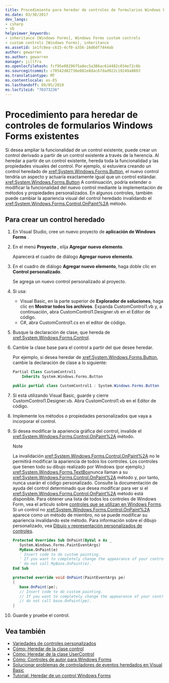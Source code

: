```yaml
---
title: Procedimiento para heredar de controles de formularios Windows Forms existentes
ms.date: 03/30/2017
dev_langs:
- csharp
- vb
helpviewer_keywords:
- inheritance [Windows Forms], Windows Forms custom controls
- custom controls [Windows Forms], inheritance
ms.assetid: 1e1fc8ea-c615-4cf0-a356-16d6df7444ab
author: gewarren
ms.author: gewarren
manager: jillfra
ms.openlocfilehash: fcf95e08296f5a8ec5a386ac614482c034e72c8b
ms.sourcegitcommit: c70542d02736e082e8dac67dad922c19249a8893
ms.translationtype: MT
ms.contentlocale: es-ES
ms.lasthandoff: 09/05/2019
ms.locfileid: "70373236"
---
```

# <a name="how-to-inherit-from-existing-windows-forms-controls"></a>Procedimiento para heredar de controles de formularios Windows Forms existentes

Si desea ampliar la funcionalidad de un control existente, puede crear un control derivado a partir de un control existente a través de la herencia. Al heredar a partir de un control existente, hereda toda la funcionalidad y las propiedades visuales del control. Por ejemplo, si estuviera creando un control heredado de <xref:System.Windows.Forms.Button>, el nuevo control tendría un aspecto y actuaría exactamente igual que un control estándar. <xref:System.Windows.Forms.Button> A continuación, podría extender o modificar la funcionalidad del nuevo control mediante la implementación de métodos y propiedades personalizados. En algunos controles, también puede cambiar la apariencia visual del control heredado invalidando el <xref:System.Windows.Forms.Control.OnPaint%2A> método.

## <a name="to-create-an-inherited-control"></a>Para crear un control heredado

1. En Visual Studio, cree un nuevo proyecto de **aplicación de Windows Forms** .

1. En el menú **Proyecto** , elija **Agregar nuevo elemento**.

    Aparecerá el cuadro de diálogo **Agregar nuevo elemento**.

1. En el cuadro de diálogo **Agregar nuevo elemento**, haga doble clic en **Control personalizado**.

    Se agrega un nuevo control personalizado al proyecto.

1. Si usa:

    - Visual Basic, en la parte superior de **Explorador de soluciones**, haga clic en **Mostrar todos los archivos**. Expanda CustomControl1.vb y, a continuación, abra CustomControl1.Designer.vb en el Editor de código.
    - C#, abra CustomControl1.cs en el editor de código.

1. Busque la declaración de clase, que hereda de <xref:System.Windows.Forms.Control>.

1. Cambie la clase base para el control a partir del que desee heredar.

     Por ejemplo, si desea heredar de <xref:System.Windows.Forms.Button>, cambie la declaración de clase a lo siguiente:

    ```vb
    Partial Class CustomControl1
        Inherits System.Windows.Forms.Button
    ```

    ```csharp
    public partial class CustomControl1 : System.Windows.Forms.Button
    ```

1. Si está utilizando Visual Basic, guarde y cierre CustomControl1.Designer.vb. Abra CustomControl1.vb en el Editor de código.

1. Implemente los métodos o propiedades personalizados que vaya a incorporar el control.

1. Si desea modificar la apariencia gráfica del control, invalide el <xref:System.Windows.Forms.Control.OnPaint%2A> método.

    > [!NOTE]
    > La invalidación <xref:System.Windows.Forms.Control.OnPaint%2A> no le permitirá modificar la apariencia de todos los controles. Los controles que tienen todo su dibujo realizado por Windows (por ejemplo,) <xref:System.Windows.Forms.TextBox>nunca llaman a su <xref:System.Windows.Forms.Control.OnPaint%2A> método y, por tanto, nunca usarán el código personalizado. Consulte la documentación de ayuda del control determinado que desea modificar para ver si el <xref:System.Windows.Forms.Control.OnPaint%2A> método está disponible. Para obtener una lista de todos los controles de Windows Form, vea el artículo sobre [controles que se utilizan en Windows Forms](controls-to-use-on-windows-forms.md). Si un control no <xref:System.Windows.Forms.Control.OnPaint%2A> aparece como un método de miembro, no se puede modificar su apariencia invalidando este método. Para información sobre el dibujo personalizado, vea [Dibujo y representación personalizados de controles](custom-control-painting-and-rendering.md).

    ```vb
    Protected Overrides Sub OnPaint(ByVal e As _
       System.Windows.Forms.PaintEventArgs)
       MyBase.OnPaint(e)
       ' Insert code to do custom painting.
       ' If you want to completely change the appearance of your control,
       ' do not call MyBase.OnPaint(e).
    End Sub
    ```

    ```csharp
    protected override void OnPaint(PaintEventArgs pe)
    {
       base.OnPaint(pe);
       // Insert code to do custom painting.
       // If you want to completely change the appearance of your control,
       // do not call base.OnPaint(pe).
    }
    ```

1. Guarde y pruebe el control.

## <a name="see-also"></a>Vea también

- [Variedades de controles personalizados](varieties-of-custom-controls.md)
- [Cómo: Heredar de la clase control](how-to-inherit-from-the-control-class.md)
- [Cómo: Heredar de la clase UserControl](how-to-inherit-from-the-usercontrol-class.md)
- [Cómo: Controles de autor para Windows Forms](how-to-author-controls-for-windows-forms.md)
- [Solucionar problemas de controladores de eventos heredados en Visual Basic](~/docs/visual-basic/programming-guide/language-features/events/troubleshooting-inherited-event-handlers.md)
- [Tutorial: Heredar de un control Windows Forms](walkthrough-inheriting-from-a-windows-forms-control-with-visual-csharp.md)
